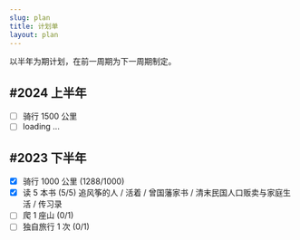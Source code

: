 ```yaml
---
slug: plan
title: 计划单
layout: plan
---
```


以半年为期计划，在前一周期为下一周期制定。

## #2024 上半年

- [ ] 骑行 1500 公里
- [ ] loading ...

## #2023 下半年

- [x] 骑行 1000 公里 (1288/1000)
- [x] 读 5 本书 (5/5) 追风筝的人 / 活着 / 曾国藩家书 / 清末民国人口贩卖与家庭生活 / 传习录
- [ ] 爬 1 座山 (0/1)
- [ ] 独自旅行 1 次 (0/1)